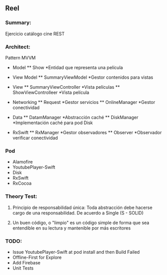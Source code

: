 ## Reel

### Summary:

Ejercicio catálogo cine REST

### Architect:

Pattern MVVM

* Model
** Show *Entidad que representa una película

* View Model
** SummaryViewModel *Gestor contenidos para vistas

* View
** SummaryViewController *Vista películas
** ShowViewControlleer *Vista película

* Networking
** Request *Gestor servicios
** OnlineManager *Gestor conectividad

* Data
** DatamManager *Abstracción caché
** DiskManager *Implementación caché para pod Disk

* RxSwift
** RxManager *Gestor observadores
** Observer *Observador verificar conectividad
### Pod

* Alamofire
* YoutubePlayer-Swift
* Disk
* RxSwift
* RxCocoa

### Theory Test:

1. Principio de responsabilidad única: Toda abstracción debe hacerse cargo de una responsabilidad. De acuerdo a Single (S - SOLID)

2. Un buen código, o "limpio" es un código simple de forma que sea entendible en su lectura y mantenible por más escritores

### TODO:
 
* Issue YoutubePlayer-Swift at pod install and then Build 
Failed
* Offline-First for Explore
* Add Firebase
* Unit Tests